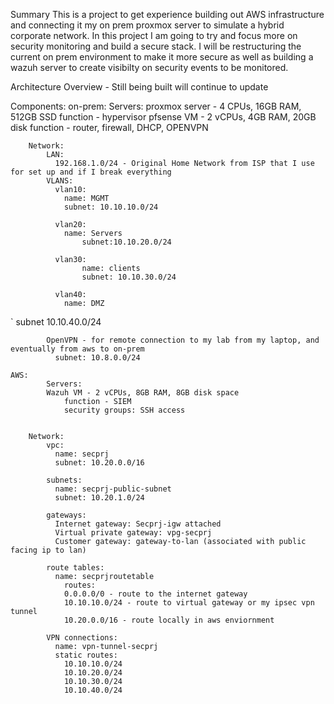 Summary
This is a project to get experience building out AWS infrastructure and connecting it my on prem proxmox server to simulate a hybrid corporate network. In this project I am going to try and focus more on security monitoring and build a secure stack. I will be restructuring the current on prem environment to make it more secure as well as building a wazuh server to create visibilty on security events to be monitored. 

Architecture Overview - Still being built will continue to update

Components:
	on-prem:
		Servers:
			proxmox server - 4 CPUs, 16GB RAM, 512GB SSD
				function - hypervisor
			pfsense VM - 2 vCPUs, 4GB RAM, 20GB disk
				function - router, firewall, DHCP, OPENVPN
		
		Network:
			LAN:
			  192.168.1.0/24 - Original Home Network from ISP that I use for set up and if I break everything
			VLANS:
			  vlan10:
				name: MGMT
				subnet: 10.10.10.0/24
			  
			  vlan20:
				name: Servers
			    	subnet:10.10.20.0/24

			  vlan30:
			    	name: clients
			    	subnet: 10.10.30.0/24

			  vlan40:
			 	name: DMZ
`				subnet 10.10.40.0/24

		
			OpenVPN - for remote connection to my lab from my laptop, and eventually from aws to on-prem
			  subnet: 10.8.0.0/24
			
	AWS:
	        Servers:
			Wazuh VM - 2 vCPUs, 8GB RAM, 8GB disk space
				function - SIEM
				security groups: SSH access
		
		
		Network:
			vpc:
			  name: secprj
			  subnet: 10.20.0.0/16

			subnets:
			  name: secprj-public-subnet
			  subnet: 10.20.1.0/24

			gateways:
			  Internet gateway: Secprj-igw attached
			  Virtual private gateway: vpg-secprj
			  Customer gateway: gateway-to-lan (associated with public facing ip to lan) 

			route tables:
			  name: secprjroutetable
			  	routes:
				0.0.0.0/0 - route to the internet gateway
				10.10.10.0/24 - route to virtual gateway or my ipsec vpn tunnel
				10.20.0.0/16 - route locally in aws enviornment
			
			VPN connections:
			  name: vpn-tunnel-secprj
			  static routes:
				10.10.10.0/24
				10.10.20.0/24
				10.10.30.0/24
				10.10.40.0/24
				
